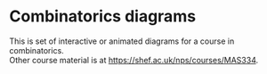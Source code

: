 # Combinatorics diagrams

This is set of interactive or animated diagrams for a course in combinatorics.  
Other course material is at https://shef.ac.uk/nps/courses/MAS334.
